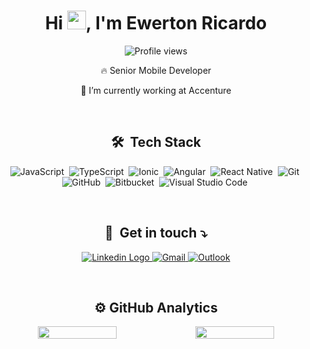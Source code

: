 <div align="center">
  <h1>Hi <img src="https://raw.githubusercontent.com/kaueMarques/kaueMarques/master/hi.gif" width="30px">, I'm Ewerton Ricardo</h1>
  <p> <img src="https://komarev.com/ghpvc/?username=EwertonRicardo&color=yellow" alt="Profile views" /></p>

  <p>🔥 Senior Mobile Developer</p>
  <p>🔭 I’m currently working at Accenture</p>
</div>

<br>

<h2 align="center">🛠 &nbsp;Tech Stack</h2>

<div align="center">

  ![JavaScript](https://img.shields.io/badge/javascript-%23323330.svg?style=for-the-badge&logo=javascript&logoColor=%23F7DF1E)&nbsp;
  ![TypeScript](https://img.shields.io/badge/typescript-%23007ACC.svg?style=for-the-badge&logo=typescript&logoColor=white)&nbsp;
  ![Ionic](https://img.shields.io/badge/-Ionic-05122A?style=for-the-badge&logo=ionic)&nbsp;
  ![Angular](https://img.shields.io/badge/angular-%23DD0031.svg?style=for-the-badge&logo=angular&logoColor=white)&nbsp;
  ![React Native](https://img.shields.io/badge/react_native-%2320232a.svg?style=for-the-badge&logo=react&logoColor=%2361DAFB)&nbsp;
  ![Git](https://img.shields.io/badge/git-%23F05033.svg?style=for-the-badge&logo=git&logoColor=white)&nbsp;
  ![GitHub](https://img.shields.io/badge/github-%23121011.svg?style=for-the-badge&logo=github&logoColor=white)&nbsp;
  ![Bitbucket](https://img.shields.io/badge/bitbucket-%230047B3.svg?style=for-the-badge&logo=bitbucket&logoColor=white)&nbsp;
  ![Visual Studio Code](https://img.shields.io/badge/Visual%20Studio%20Code-0078d7.svg?style=for-the-badge&logo=visual-studio-code&logoColor=white)&nbsp;
</div>

<br>
  
<h2 align="center">💌 &nbsp;Get in touch ⤵️</h2>

<p align="center">
  <a href="https://www.linkedin.com/in/ewerton-ricardo-37791b181/" target="_blank">
    <img src="https://img.shields.io/badge/linkedin-%230077B5.svg?style=for-the-badge&logo=linkedin&logoColor=white" alt="Linkedin Logo"/>
  </a>
  <a href="mailto:ewerton.ricardo98@gmail.com" target="_blank">
    <img src="https://img.shields.io/badge/Gmail-D14836?style=for-the-badge&logo=gmail&logoColor=white" alt="Gmail"/>
  </a>
  <a href="mailto:ewerton.ricardo99@hotmail.com" target="_blank">
    <img src="https://img.shields.io/badge/Microsoft_Outlook-0078D4?style=for-the-badge&logo=microsoft-outlook&logoColor=white" alt="Outlook"/>
  </a>
</p>

<br>
<H2 align="center">
  ⚙️  GitHub Analytics
</h2>

<div align="center" style="display: flex; width: 100%">
  
  <img width="50%" src="https://github-readme-stats.vercel.app/api?username=EwertonRicardo&show_icons=true&theme=dracula&include_all_commits=true&count_private=true"/>
  <img width="50%" src="https://github-readme-stats.vercel.app/api/top-langs/?username=EwertonRicardo&layout=compact&langs_count=7&theme=dracula"/>

</div>


